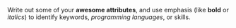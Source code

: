 Write out some of your __awesome attributes__, and use emphasis (like **bold** or _italics_) to identify keywords, *programming languages*, or skills. 

